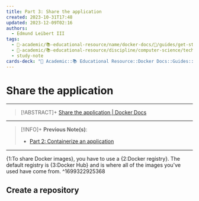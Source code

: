 ```yaml
---
title: Part 3꞉ Share the application
created: 2023-10-31T17:48
updated: 2023-12-09T02:16
authors:
  - Edmund Leibert III
tags:
  - 🔴-academic/📚-educational-resource/name/docker-docs/🔖/guides/get-started/part-4-share-the-application
  - 🔴-academic/📚-educational-resource/discipline/computer-science/technology/docker
  - study-note
cards-deck: "🔴 Academic::📚 Educational Resource::Docker Docs::Guides::Get started::Part 4: Share the application"
---
```


# Share the application

---

> [!ABSTRACT]+
> [Share the application | Docker Docs](https://docs.docker.com/get-started/04_sharing_app/)

---

> [!INFO]+ 
> **Previous Note(s)**:
> - [Part 2꞉ Containerize an application](the-vault/src/🔴%20Academic/📚%20Educational%20Resource/Docker%20Docs/Guides/Get%20started/Part%202꞉%20Containerize%20an%20application.md)

---

{1:To share Docker images}, you have to use a {2:Docker registry}. The default registry is {3:Docker Hub} and is where all of the images you've used have come from.
^1699322925368

## Create a repository

